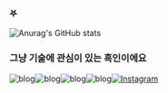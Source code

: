 ### ⛧
![Anurag's GitHub stats](https://github-readme-stats.vercel.app/api?username=zcklab&show_icons=true&theme=radical)

### 그냥 기술에 관심이 있는 흑인이에요
![blog](https://img.shields.io/badge/HTML5-E34F26?style=for-the-badge&logo=html5&logoColor=white)![blog](https://img.shields.io/badge/CSS3-1572B6?style=for-the-badge&logo=css3&logoColor=white)![blog](https://img.shields.io/badge/Python-14354C?style=for-the-badge&logo=python&logoColor=white)![blog](https://img.shields.io/badge/Linux-FCC624?style=for-the-badge&logo=linux&logoColor=black)[![Instagram](https://img.shields.io/badge/Instagram-E4405F?style=for-the-badge&logo=instagram&logoColor=white)](www.instagram.com/zcklab/)
